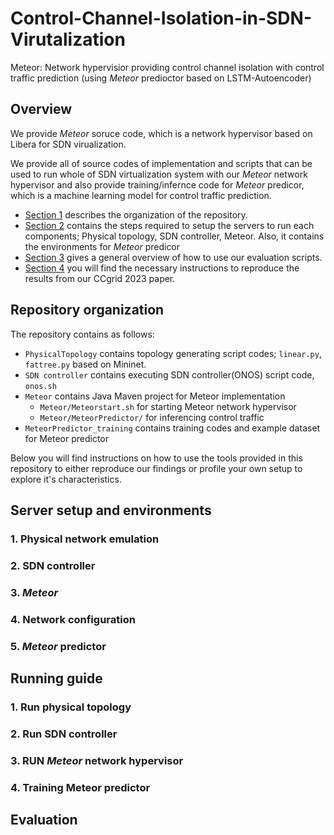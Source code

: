 # Control-Channel-Isolation-in-SDN-Virutalization
Meteor: Network hypervisior providing control channel isolation with control traffic prediction (using *Meteor* predioctor based on LSTM-Autoencoder)

## Overview

We provide *Meteor* soruce code, which is a network hypervisor based on Libera for SDN virualization. 

We provide all of source codes of implementation and scripts that can be used to run whole of SDN virtualization system with our *Meteor* network hypervisor and also provide training/infernce code for *Meteor* predicor, which is a machine learning model for control traffic prediction. 
* [Section 1](#Repository-organization) describes the organization of the repository. 
* [Section 2](#Server-setup-and-environments) contains the steps required to setup the servers to run each components; Physical topology, SDN controller, Meteor. Also, it contains the environments for *Meteor* predicor  
* [Section 3](#Running-guide) gives a general overview of how to use our evaluation scripts. 
* [Section 4](#Evaluation) you will find the necessary instructions to reproduce the results from our CCgrid 2023 paper.

## Repository organization 

The repository contains as follows:

* `PhysicalTopology` contains topology generating script codes; `linear.py`, `fattree.py` based on Mininet.
* `SDN controller` contains executing SDN controller(ONOS) script code, `onos.sh`
* `Meteor` contains Java Maven project for Meteor implementation 
   * `Meteor/Meteorstart.sh` for starting Meteor network hypervisor
   * `Meteor/MeteorPredictor/` for inferencing control traffic
* `MeteorPredictor_training` contains training codes and example dataset for Meteor predictor    

Below you will find instructions on how to use the tools provided in this repository to either reproduce our findings or profile your own setup to explore it's characteristics.

## Server setup and environments
### 1. Physical network emulation
### 2. SDN controller
### 3. *Meteor*
### 4. Network configuration
### 5. *Meteor* predictor


## Running guide

### 1. Run physical topology

### 2. Run SDN controller

### 3. RUN *Meteor* network hypervisor

### 4. Training Meteor predictor

## Evaluation


